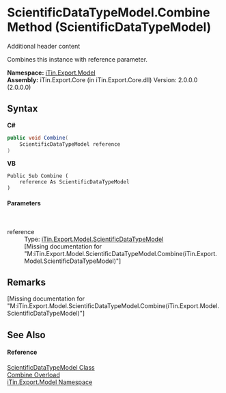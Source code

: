 # ScientificDataTypeModel.Combine Method (ScientificDataTypeModel)
Additional header content 

Combines this instance with reference parameter.

**Namespace:**&nbsp;<a href="N_iTin_Export_Model">iTin.Export.Model</a><br />**Assembly:**&nbsp;iTin.Export.Core (in iTin.Export.Core.dll) Version: 2.0.0.0 (2.0.0.0)

## Syntax

**C#**<br />
``` C#
public void Combine(
	ScientificDataTypeModel reference
)
```

**VB**<br />
``` VB
Public Sub Combine ( 
	reference As ScientificDataTypeModel
)
```


#### Parameters
&nbsp;<dl><dt>reference</dt><dd>Type: <a href="T_iTin_Export_Model_ScientificDataTypeModel">iTin.Export.Model.ScientificDataTypeModel</a><br />\[Missing <param name="reference"/> documentation for "M:iTin.Export.Model.ScientificDataTypeModel.Combine(iTin.Export.Model.ScientificDataTypeModel)"\]</dd></dl>

## Remarks
\[Missing <remarks> documentation for "M:iTin.Export.Model.ScientificDataTypeModel.Combine(iTin.Export.Model.ScientificDataTypeModel)"\]

## See Also


#### Reference
<a href="T_iTin_Export_Model_ScientificDataTypeModel">ScientificDataTypeModel Class</a><br /><a href="Overload_iTin_Export_Model_ScientificDataTypeModel_Combine">Combine Overload</a><br /><a href="N_iTin_Export_Model">iTin.Export.Model Namespace</a><br />